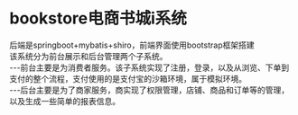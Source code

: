 # bookstore电商书城i系统
后端是springboot+mybatis+shiro，前端界面使用bootstrap框架搭建  
该系统分为前台展示和后台管理两个子系统。  
---前台主要是为消费者服务。该子系统实现了注册，登录，以及从浏览、下单到支付的整个流程，支付使用的是支付宝的沙箱环境，属于模拟环境。  
---后台主要是为了商家服务，商实现了权限管理，店铺、商品和订单等的管理，以及生成一些简单的报表信息。  

